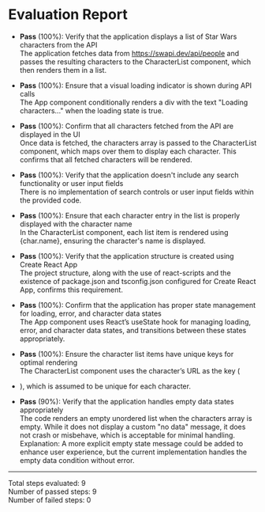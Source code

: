 # Evaluation Report

- **Pass** (100%): Verify that the application displays a list of Star Wars characters from the API  
  The application fetches data from https://swapi.dev/api/people and passes the resulting characters to the CharacterList component, which then renders them in a list.

- **Pass** (100%): Ensure that a visual loading indicator is shown during API calls  
  The App component conditionally renders a div with the text "Loading characters..." when the loading state is true.

- **Pass** (100%): Confirm that all characters fetched from the API are displayed in the UI  
  Once data is fetched, the characters array is passed to the CharacterList component, which maps over them to display each character. This confirms that all fetched characters will be rendered.

- **Pass** (100%): Verify that the application doesn't include any search functionality or user input fields  
  There is no implementation of search controls or user input fields within the provided code.

- **Pass** (100%): Ensure that each character entry in the list is properly displayed with the character name  
  In the CharacterList component, each list item is rendered using {char.name}, ensuring the character's name is displayed.

- **Pass** (100%): Verify that the application structure is created using Create React App  
  The project structure, along with the use of react-scripts and the existence of package.json and tsconfig.json configured for Create React App, confirms this requirement.

- **Pass** (100%): Confirm that the application has proper state management for loading, error, and character data states  
  The App component uses React’s useState hook for managing loading, error, and character data states, and transitions between these states appropriately.

- **Pass** (100%): Ensure the character list items have unique keys for optimal rendering  
  The CharacterList component uses the character’s URL as the key (<li key={char.url}>), which is assumed to be unique for each character.

- **Pass** (90%): Verify that the application handles empty data states appropriately  
  The code renders an empty unordered list when the characters array is empty. While it does not display a custom "no data" message, it does not crash or misbehave, which is acceptable for minimal handling.  
  Explanation: A more explicit empty state message could be added to enhance user experience, but the current implementation handles the empty data condition without error.

---

Total steps evaluated: 9  
Number of passed steps: 9  
Number of failed steps: 0